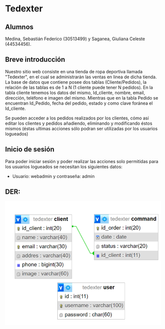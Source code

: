 # Tedexter

## Alumnos 
Medina, Sebastián Federico (30513499) y Saganea, Giuliana Celeste (44534456).

## Breve introducción
Nuestro sitio web consiste en una tienda de ropa deportiva llamada "Tedexter", en el cual se administrarán las ventas en linea de dicha tienda. La base de datos que contiene posee dos tablas (Cliente/Pedidos), la relación de las tablas es de 1 a N (1 cliente puede tener N pedidos). 
En la tabla cliente tenemos los datos del mismo, Id_cliente, nombre, email, dirección, teléfono e imagen del mismo. Mientras que en la tabla Pedido se encuentran Id_Pedido, fecha del pedido, estado y como clave foránea el Id_cliente.

Se pueden acceder a los pedidos realizados por los clientes, cómo así editar los clientes y pedidos añadiendo, eliminando y modificando éstos mismos (éstas ultimas acciones sólo podran ser utilizadas por los usuarios logueados)

## Inicio de sesión
Para poder iniciar sesión y poder realizar las acciones solo permitidas para los usuarios logueados se necesitan los siguientes datos:

* Usuario: webadmin y contraseña: admin

## DER:

![DER-Medina-Saganea](DER-Medina-Saganea.png)


 


